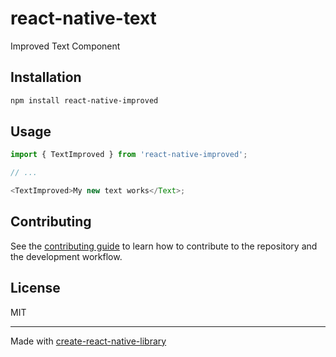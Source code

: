 # react-native-text

Improved Text Component

## Installation

```sh
npm install react-native-improved
```

## Usage

```js
import { TextImproved } from 'react-native-improved';

// ...

<TextImproved>My new text works</Text>;
```

## Contributing

See the [contributing guide](CONTRIBUTING.md) to learn how to contribute to the repository and the development workflow.

## License

MIT

---

Made with [create-react-native-library](https://github.com/callstack/react-native-builder-bob)
